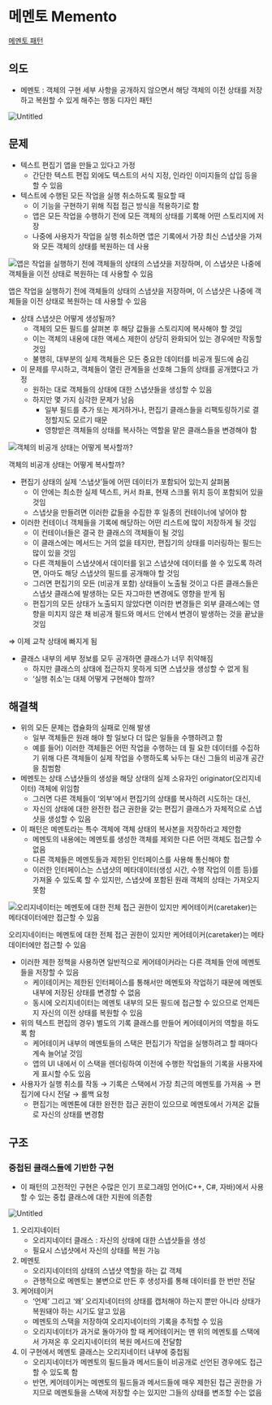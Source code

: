 # 메멘토 Memento

[메멘토 패턴](https://refactoring.guru/ko/design-patterns/memento)

## 의도

- 메멘토 : 객체의 구현 세부 사항을 공개하지 않으면서 해당 객체의 이전 상태를 저장하고 복원할 수 있게 해주는 행동 디자인 패턴

![Untitled](%E1%84%86%E1%85%A6%E1%84%86%E1%85%A6%E1%86%AB%E1%84%90%E1%85%A9%20Memento%204b545337918f4faca37096acb3668a62/Untitled.png)

## 문제

- 텍스트 편집기 앱을 만들고 있다고 가정
    - 간단한 텍스트 편집 외에도 텍스트의 서식 지정, 인라인 이미지들의 삽입 등을 할 수 있음
- 텍스트에 수행된 모든 작업을 실행 취소하도록 필요할 때
    - 이 기능을 구현하기 위해 직접 접근 방식을 적용하기로 함
    - 앱은 모든 작업을 수행하기 전에 모든 객체의 상태를 기록해 어떤 스토리지에 저장
    - 나중에 사용자가 작업을 실행 취소하면 앱은 기록에서 가장 최신 스냅샷을 가져와 모든 객체의 상태를 복원하는 데 사용

![앱은 작업을 실행하기 전에 객체들의 상태의 스냅샷을 저장하며, 이 스냅샷은 나중에 객체들을 이전 상태로 복원하는 데 사용할 수 있음](%E1%84%86%E1%85%A6%E1%84%86%E1%85%A6%E1%86%AB%E1%84%90%E1%85%A9%20Memento%204b545337918f4faca37096acb3668a62/Untitled%201.png)

앱은 작업을 실행하기 전에 객체들의 상태의 스냅샷을 저장하며, 이 스냅샷은 나중에 객체들을 이전 상태로 복원하는 데 사용할 수 있음

- 상태 스냅샷은 어떻게 생성될까?
    - 객체의 모든 필드를 살펴본 후 해당 값들을 스토리지에 복사해야 할 것임
    - 이는 객체의 내용에 대한 액세스 제한이 상당히 완화되어 있는 경우에만 작동할 것임
    - 불행히, 대부분의 실제 객체들은 모든 중요한 데이터를 비공개 필드에 숨김
- 이 문제를 무시하고, 객체들이 열린 관계들을 선호해 그들의 상태를 공개했다고 가정
    - 원하는 대로 객체들의 상태에 대한 스냅샷들을 생성할 수 있음
    - 하지만 몇 가지 심각한 문제가 남음
        - 일부 필드를 추가 또는 제거하거나, 편집기 클래스들을 리팩토링하기로 결정할지도 모르기 때문
        - 영향받은 객체들의 상태를 복사하는 역할을 맡은 클래스들을 변경해야 함

![객체의 비공개 상태는 어떻게 복사할까?](%E1%84%86%E1%85%A6%E1%84%86%E1%85%A6%E1%86%AB%E1%84%90%E1%85%A9%20Memento%204b545337918f4faca37096acb3668a62/Untitled%202.png)

객체의 비공개 상태는 어떻게 복사할까?

- 편집기 상태의 실제 ‘스냅샷’들에 어떤 데이터가 포함되어 있는지 살펴봄
    - 이 안에는 최소한 실제 텍스트, 커서 좌표, 현재 스크롤 위치 등이 포함되어 있을 것임
    - 스냅샷을 만들려면 이러한 값들을 수집한 후 일종의 컨테이너에 넣어야 함
- 이러한 컨테이너 객체들을 기록에 해당하는 어떤 리스트에 많이 저장하게 될 것임
    - 이 컨테이너들은 결국 한 클래스의 객체들이 될 것임
    - 이 클래스에는 메서드는 거의 없을 테지만, 편집기의 상태를 미러링하는 필드는 많이 있을 것임
    - 다른 객체들이 스냅샷에서 데이터를 읽고 스냅샷에 데이터를 쓸 수 있도록 하려면, 아마도 해당 스냅샷의 필드를 공개해야 할 것임
    - 그러면 편집기의 모든 (비공개 포함) 상태들이 노출될 것이고 다른 클래스들은 스냅샷 클래스에 발생하는 모든 자그마한 변경에도 영향을 받게 됨
    - 편집기의 모든 상태가 노출되지 않았다면 이러한 변경들은 외부 클래스에는 영향을 미치지 않은 채 비공개 필드와 메서드 안에서 변경이 발생하는 것을 끝났을것임

⇒ 이제 교착 상태에 빠지게 됨

- 클래스 내부의 세부 정보를 모두 공개하면 클래스가 너무 취약해짐
    - 하지만 클래스의 상태에 접근하지 못하게 되면 스냅샷을 생성할 수 없게 됨
    - ‘실행 취소’는 대체 어떻게 구현해야 할까?

## 해결책

- 위의 모든 문제는 캡슐화의 실패로 인해 발생
    - 일부 객체들은 원래 해야 할 일보다 더 많은 일들을 수행하려고 함
    - 예를 들어) 이러한 객체들은 어떤 작업을 수행하는 데 필 요한 데이터를 수집하기 위해 다른 객체들이 실제 작업을 수행하도록 놔두는 대신 그들의 비공개 공간을 침범함
- 메멘토는 상태 스냅샷들의 생성을 해당 상태의 실제 소유자인 originator(오리지네이터) 객체에 위임함
    - 그러면 다른 객체들이 ‘외부’에서 편집기의 상태를 복사하려 시도하는 대신,
    - 자신의 상태에 대한 완전한 접근 권한을 갖는 편집기 클래스가 자체적으로 스냅샷을 생성할 수 있음
- 이 패턴은 메멘토라는 특수 객체에 객체 상태의 복사본을 저장하라고 제안함
    - 메멘토의 내용에는 메멘토를 생성한 객체를 제외한 다른 어떤 객체도 접근할 수 없음
    - 다른 객체들은 메멘토들과 제한된 인터페이스를 사용해 통신해야 함
    - 이러한 인터페이스는 스냅샷의 메타데이터(생성 시간, 수행 작업의 이름 등)를 가져올 수 있도록 할 수 있지만, 스냅샷에 포함된 원래 객체의 상태는 가져오지 못함

![오리지네이터는 메멘토에 대한 전체 접근 권한이 있지만 케어테이커(caretaker)는 메타데이터에만 접근할 수 있음](%E1%84%86%E1%85%A6%E1%84%86%E1%85%A6%E1%86%AB%E1%84%90%E1%85%A9%20Memento%204b545337918f4faca37096acb3668a62/Untitled%203.png)

오리지네이터는 메멘토에 대한 전체 접근 권한이 있지만 케어테이커(caretaker)는 메타데이터에만 접근할 수 있음

- 이러한 제한 정책을 사용하면 일반적으로 케어테이커라는 다른 객체들 안에 메멘토들을 저장할 수 있음
    - 케이테이커는 제한된 인터페이스를 통해서만 메멘토와 작업하기 때문에 메멘토 내부에 저장된 상태를 변경할 수 없음
    - 동시에 오리지네이터는 메멘토 내부의 모든 필드에 접근할 수 있으므로 언제든지 자신의 이전 상태를 복원할 수 있음
- 위의 텍스트 편집의 경우) 별도의 기록 클래스를 만들어 케어테이커의 역할을 하도록 함
    - 케어테이커 내부의 메멘토들의 스택은 편집기가 작업을 실행하려고 할 때마다 계속 늘어날 것임
    - 앱의 UI 내에서 이 스택을 렌더링하여 이전에 수행한 작업들의 기록을 사용자에게 표시할 수도 있음
- 사용자가 실행 취소를 작동 → 기록은 스택에서 가장 최근의 메멘토를 가져옴 → 편집기에 다시 전달 → 롤백 요청
    - 편집기는 메멘톤에 대한 완전한 접근 권한이 있으므로 메멘토에서 가져온 값들로 자신의 상태를 변경함

## 구조

### 중첩된 클래스들에 기반한 구현

- 이 패턴의 고전적인 구현은 수많은 인기 프로그래밍 언어(C++, C#, 자바)에서 사용할 수 있는 중첩 클래스에 대한 지원에 의존함

![Untitled](%E1%84%86%E1%85%A6%E1%84%86%E1%85%A6%E1%86%AB%E1%84%90%E1%85%A9%20Memento%204b545337918f4faca37096acb3668a62/Untitled%204.png)

1. 오리지네이터
    - 오리지네이터 클래스 : 자신의 상태에 대한 스냅샷들을 생성
    - 필요시 스냅샷에서 자신의 상태를 복원 가능
2. 메멘토
    - 오리지네이터의 상태의 스냅샷 역할을 하는 값 객체
    - 관행적으로 메멘토는 불변으로 만든 후 생성자를 통해 데이터를 한 번만 전달
3. 케어테이커
    - ‘언제’ 그리고 ‘왜’ 오리지네이터의 상태를 캡처해야 하는지 뿐만 아니라 상태가 복원돼야 하는 시기도 알고 있음
    - 메멘토의 스택을 저장하여 오리지네이터의 기록을 추적할 수 있음
    - 오리지네이터가 과거로 돌아가야 할 때 케어테이커는 맨 위의 메멘토를 스택에서 가져온 후 오리지네이터의 복원 메서드에 전달함
4. 이 구현에서 메멘토 클래스는 오리지네이터 내부에 중첩됨
    - 오리지네이터가 메멘토의 필드들과 메서드들이 비공개로 선언된 경우에도 접근할 수 있도록 함
    - 반면, 케어테이커는 메멘토의 필드들과 메서드들에 매우 제한된 접근 권한을 가지므로 메멘토들을 스택에 저장할 수는 있지만 그들의 상태를 변조할 수는 없음